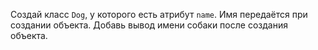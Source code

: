Создай класс `Dog`, у которого есть атрибут `name`. Имя передаётся при создании объекта. Добавь вывод имени собаки после создания объекта.